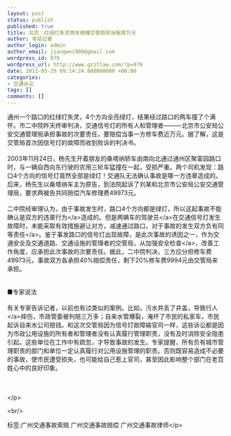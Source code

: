 ```yaml
---
layout: post
status: publish
published: true
title: 北京：红绿灯失灵两车相撞交管局败诉赔偿万元
author: 本站记者
author_login: admin
author_email: jiangwei909@gmail.com
wordpress_id: 979
wordpress_url: http://www.gzjtlaw.com/?p=979
date: 2011-05-29 09:14:24.000000000 +08:00
categories:
- 交通诉讼
tags: []
comments: []
---
```

<p><p> 通州一个路口的红绿灯失灵，4个方向全亮绿灯，结果经过路口的两车撞了个满怀。市二中院昨天终审判决，交通信号灯的所有人和管理者&mdash;&mdash;&mdash;北京市公安局公安交通管理局承担事故的次要责任，要赔偿当事一方修车费近万元。据了解，这是交管局首次因信号灯的故障而收到败诉的判决书。 <br><br> 2003年11月24日，杨先生开着朋友的桑塔纳轿车由南向北通过通州区聚富园路口时，与一辆自西向东行驶的农用三轮车猛撞在一起，受损严重。两个司机发现：路口4个方向的信号灯竟然全部是绿灯！交通队无法确认事故是哪一方违章造成的。后来，杨先生以桑塔纳车主为原告，到法院起诉了刘某和北京市公安局公安交通管理局，要求两被告共同赔偿汽车修理费49973元。 <br><br> 二中院经审理认为，由于事故发生时，路口4个方向都是绿灯，所以这起事故不能确认是双方的<a>违章行为<&#47;a>造成的。但是两辆车的<a>驾驶员<&#47;a>在交通信号灯发生故障时，未能采取有效措施避让对方，减速通过路口，对于事故的发生双方负有<a>同等责任<&#47;a>。鉴于事发路口的信号灯出现故障，是此次事故的诱因之一，作为交通安全及交通道路、交通设施的管理者的交管局，从加强<a>安全检查<&#47;a>，改善工作角度，应承担此次事故的次要责任。据此，二中院判决，三方应分担修车费49973元，事故双方各承担40%赔偿责任，剩下20%修车费9994元由交管局来承担。 <br><br><br> ■专家说法 <br><br> 有关专家告诉记者，以前也有过类似的案例。比如，污水井丢了井盖，导致<a>行人<&#47;a>摔伤，市政管委被判赔三万多；自来水管爆裂，淹坏了市民的私家车，市民起诉自来水公司赔钱。和这次交管局因为信号灯故障输官司一样，这些诉讼都是因为市政公用设施的所有者和管理者没有认真履行管理职责，没有及时消除安全隐患引起。这些单位在工作中有疏忽，才导致事故的发生。专家提醒，所有负有城市管理职责的部门和单位一定认真履行对公用设施管理的职责。否则既容易造成不必要的事故，使市民遭受损失，也可能给自己惹上官司，甚至因此影响整个部门在老百姓心中的良好印象。 <br><br> <br> <br><&#47;p><br&#47;><p>标签:广州交通事故索赔 广州交通事故赔偿 广州交通事故律师<&#47;p>
